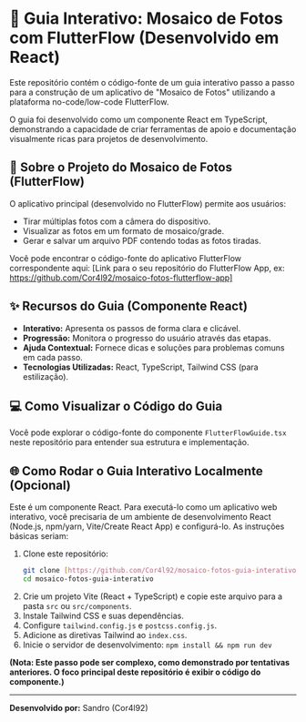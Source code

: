 # 🧩 Guia Interativo: Mosaico de Fotos com FlutterFlow (Desenvolvido em React)

Este repositório contém o código-fonte de um guia interativo passo a passo para a construção de um aplicativo de "Mosaico de Fotos" utilizando a plataforma no-code/low-code FlutterFlow.

O guia foi desenvolvido como um componente React em TypeScript, demonstrando a capacidade de criar ferramentas de apoio e documentação visualmente ricas para projetos de desenvolvimento.

## 🚀 Sobre o Projeto do Mosaico de Fotos (FlutterFlow)

O aplicativo principal (desenvolvido no FlutterFlow) permite aos usuários:
- Tirar múltiplas fotos com a câmera do dispositivo.
- Visualizar as fotos em um formato de mosaico/grade.
- Gerar e salvar um arquivo PDF contendo todas as fotos tiradas.

Você pode encontrar o código-fonte do aplicativo FlutterFlow correspondente aqui: [Link para o seu repositório do FlutterFlow App, ex: https://github.com/Cor4l92/mosaico-fotos-flutterflow-app]

## ✨ Recursos do Guia (Componente React)

- **Interativo:** Apresenta os passos de forma clara e clicável.
- **Progressão:** Monitora o progresso do usuário através das etapas.
- **Ajuda Contextual:** Fornece dicas e soluções para problemas comuns em cada passo.
- **Tecnologias Utilizadas:** React, TypeScript, Tailwind CSS (para estilização).

## 💻 Como Visualizar o Código do Guia

Você pode explorar o código-fonte do componente `FlutterFlowGuide.tsx` neste repositório para entender sua estrutura e implementação.

## 🌐 Como Rodar o Guia Interativo Localmente (Opcional)

Este é um componente React. Para executá-lo como um aplicativo web interativo, você precisaria de um ambiente de desenvolvimento React (Node.js, npm/yarn, Vite/Create React App) e configurá-lo. As instruções básicas seriam:

1. Clone este repositório:
   ```bash
   git clone [https://github.com/Cor4l92/mosaico-fotos-guia-interativo.git](https://github.com/Cor4l92/mosaico-fotos-guia-interativo.git) # Substitua pelo seu link
   cd mosaico-fotos-guia-interativo
   ```
2. Crie um projeto Vite (React + TypeScript) e copie este arquivo para a pasta `src` ou `src/components`.
3. Instale Tailwind CSS e suas dependências.
4. Configure `tailwind.config.js` e `postcss.config.js`.
5. Adicione as diretivas Tailwind ao `index.css`.
6. Inicie o servidor de desenvolvimento: `npm install && npm run dev`

**(Nota: Este passo pode ser complexo, como demonstrado por tentativas anteriores. O foco principal deste repositório é exibir o código do componente.)**

---

**Desenvolvido por:** Sandro (Cor4l92)
